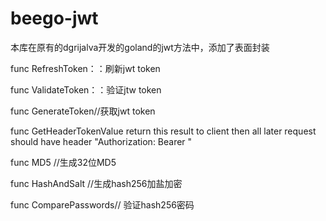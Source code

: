 # beego-jwt
本库在原有的dgrijalva开发的goland的jwt方法中，添加了表面封装


func RefreshToken：：刷新jwt token


func ValidateToken：：验证jtw token


func GenerateToken//获取jwt token


func GetHeaderTokenValue   return this result to client then all later request should have header "Authorization: Bearer <token> "
  
  
func MD5  //生成32位MD5
  
  
func HashAndSalt  //生成hash256加盐加密
  
  
func ComparePasswords// 验证hash256密码
  
